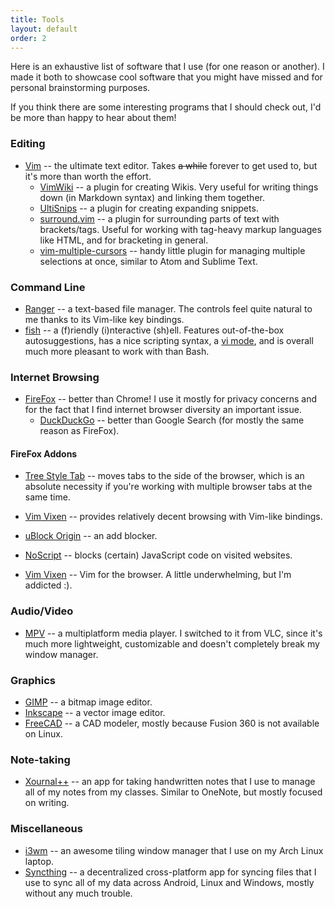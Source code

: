 ```yaml
---
title: Tools
layout: default
order: 2
---
```


Here is an exhaustive list of software that I use (for one reason or another).
I made it both to showcase cool software that you might have missed and for personal brainstorming purposes.

If you think there are some interesting programs that I should check out, I'd be more than happy to hear about them!

### Editing
- [Vim](https://www.vim.org/) -- the ultimate text editor. Takes ~~a while~~ forever to get used to, but it's more than worth the effort.
	- [VimWiki](https://github.com/vimwiki/vimwiki) -- a plugin for creating Wikis. Very useful for writing things down (in Markdown syntax) and linking them together.
	- [UltiSnips](https://github.com/sirver/UltiSnips) -- a plugin for creating expanding snippets.
	- [surround.vim](https://github.com/tpope/vim-surround) -- a plugin for surrounding parts of text with brackets/tags. Useful for working with tag-heavy markup languages like HTML, and for bracketing in general.
	- [vim-multiple-cursors](https://github.com/terryma/vim-multiple-cursors) -- handy little plugin for managing multiple selections at once, similar to Atom and Sublime Text.

### Command Line
- [Ranger](https://wiki.archlinux.org/index.php/Ranger) -- a text-based file manager. The controls feel quite natural to me thanks to its Vim-like key bindings.
- [fish](https://fishshell.com/) -- a (f)riendly (i)nteractive (sh)ell. Features out-of-the-box autosuggestions, has a nice scripting syntax, a [vi mode](https://fishshell.com/docs/current/commands.html#fish_vi_mode), and is overall much more pleasant to work with than Bash.

### Internet Browsing
- [FireFox](https://www.mozilla.org/en-US/firefox/) -- better than Chrome! I use it mostly for privacy concerns and for the fact that I find internet browser diversity an important issue.
	- [DuckDuckGo](https://duckduckgo.com/) -- better than Google Search (for mostly the same reason as FireFox).

#### FireFox Addons
- [Tree Style Tab](https://addons.mozilla.org/en-US/firefox/addon/tree-style-tab/) -- moves tabs to the side of the browser, which is an absolute necessity if you're working with multiple browser tabs at the same time.
- [Vim Vixen](https://addons.mozilla.org/en-US/firefox/addon/vim-vixen/) -- provides relatively decent browsing with Vim-like bindings.

- [uBlock Origin](https://addons.mozilla.org/en-US/firefox/addon/ublock-origin/) -- an add blocker.
- [NoScript](https://addons.mozilla.org/en-US/firefox/addon/noscript/) -- blocks (certain) JavaScript code on visited websites.
- [Vim Vixen](https://addons.mozilla.org/en-US/firefox/addon/vim-vixen/) -- Vim for the browser. A little underwhelming, but I'm addicted :).

### Audio/Video
- [MPV](https://www.videolan.org/vlc/) -- a multiplatform media player. I switched to it from VLC, since it's much more lightweight, customizable and doesn't completely break my window manager.

### Graphics
- [GIMP](https://www.gimp.org/) -- a bitmap image editor.
- [Inkscape](https://inkscape.org/) -- a vector image editor.
- [FreeCAD](https://www.freecadweb.org/) -- a CAD modeler, mostly because Fusion 360 is not available on Linux.

### Note-taking
- [Xournal++](https://github.com/xournalpp/xournalpp) -- an app for taking handwritten notes that I use to manage all of my notes from my classes. Similar to OneNote, but mostly focused on writing.

### Miscellaneous
- [i3wm](https://i3wm.org/) -- an awesome tiling window manager that I use on my Arch Linux laptop. 
- [Syncthing](https://syncthing.net/) -- a decentralized cross-platform app for syncing files that I use to sync all of my data across Android, Linux and Windows, mostly without any much trouble.

